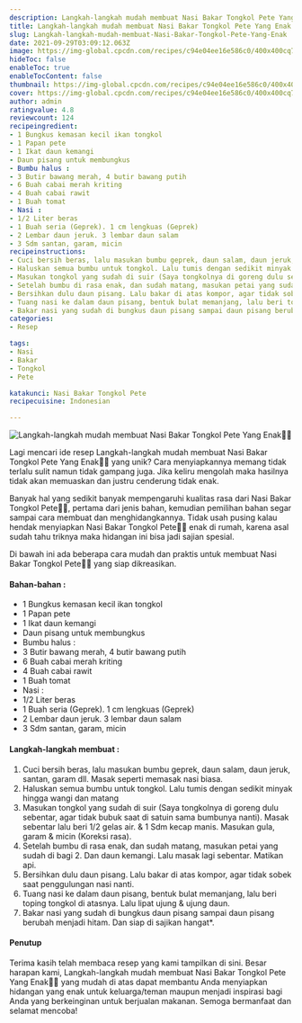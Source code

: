 ```yaml
---
description: Langkah-langkah mudah membuat Nasi Bakar Tongkol Pete Yang Enak"
title: Langkah-langkah mudah membuat Nasi Bakar Tongkol Pete Yang Enak
slug: Langkah-langkah-mudah-membuat-Nasi-Bakar-Tongkol-Pete-Yang-Enak
date: 2021-09-29T03:09:12.063Z
image: https://img-global.cpcdn.com/recipes/c94e04ee16e586c0/400x400cq70/photo.jpg
hideToc: false
enableToc: true
enableTocContent: false
thumbnail: https://img-global.cpcdn.com/recipes/c94e04ee16e586c0/400x400cq70/photo.jpg
cover: https://img-global.cpcdn.com/recipes/c94e04ee16e586c0/400x400cq70/photo.jpg
author: admin
ratingvalue: 4.8
reviewcount: 124
recipeingredient:
- 1 Bungkus kemasan kecil ikan tongkol
- 1 Papan pete
- 1 Ikat daun kemangi
- Daun pisang untuk membungkus
- Bumbu halus :
- 3 Butir bawang merah, 4 butir bawang putih
- 6 Buah cabai merah kriting
- 4 Buah cabai rawit
- 1 Buah tomat
- Nasi :
- 1/2 Liter beras
- 1 Buah seria (Geprek). 1 cm lengkuas (Geprek)
- 2 Lembar daun jeruk. 3 lembar daun salam
- 3 Sdm santan, garam, micin
recipeinstructions:
- Cuci bersih beras, lalu masukan bumbu geprek, daun salam, daun jeruk, santan, garam dll. Masak seperti memasak nasi biasa.
- Haluskan semua bumbu untuk tongkol. Lalu tumis dengan sedikit minyak hingga wangi dan matang
- Masukan tongkol yang sudah di suir (Saya tongkolnya di goreng dulu sebentar, agar tidak bubuk saat di satuin sama bumbunya nanti). Masak sebentar lalu beri 1/2 gelas air. & 1 Sdm kecap manis. Masukan gula, garam & micin (Koreksi rasa).
- Setelah bumbu di rasa enak, dan sudah matang, masukan petai yang sudah di bagi 2. Dan daun kemangi. Lalu masak lagi sebentar. Matikan api.
- Bersihkan dulu daun pisang. Lalu bakar di atas kompor, agar tidak sobek saat penggulungan nasi nanti.
- Tuang nasi ke dalam daun pisang, bentuk bulat memanjang, lalu beri toping tongkol di atasnya. Lalu lipat ujung & ujung daun.
- Bakar nasi yang sudah di bungkus daun pisang sampai daun pisang berubah menjadi hitam. Dan siap di sajikan hangat*.
categories:
- Resep

tags:
- Nasi
- Bakar
- Tongkol
- Pete

katakunci: Nasi Bakar Tongkol Pete
recipecuisine: Indonesian

---
```


![Langkah-langkah mudah membuat Nasi Bakar Tongkol Pete Yang Enak👩‍🍳](https://img-global.cpcdn.com/recipes/c94e04ee16e586c0/400x400cq70/photo.jpg)

Lagi mencari ide resep Langkah-langkah mudah membuat Nasi Bakar Tongkol Pete Yang Enak👩‍🍳 yang unik? Cara menyiapkannya memang tidak terlalu sulit namun tidak gampang juga. Jika keliru mengolah maka hasilnya tidak akan memuaskan dan justru cenderung tidak enak.

Banyak hal yang sedikit banyak mempengaruhi kualitas rasa dari Nasi Bakar Tongkol Pete👩‍🍳, pertama dari jenis bahan, kemudian pemilihan bahan segar sampai cara membuat dan menghidangkannya. Tidak usah pusing kalau hendak menyiapkan Nasi Bakar Tongkol Pete👩‍🍳 enak di rumah, karena asal sudah tahu triknya maka hidangan ini bisa jadi sajian spesial.

Di bawah ini ada beberapa cara mudah dan praktis untuk membuat Nasi Bakar Tongkol Pete👩‍🍳 yang siap dikreasikan.

<!--inarticleads1-->

#### Bahan-bahan :

- 1 Bungkus kemasan kecil ikan tongkol
- 1 Papan pete
- 1 Ikat daun kemangi
- Daun pisang untuk membungkus
- Bumbu halus :
- 3 Butir bawang merah, 4 butir bawang putih
- 6 Buah cabai merah kriting
- 4 Buah cabai rawit
- 1 Buah tomat
- Nasi :
- 1/2 Liter beras
- 1 Buah seria (Geprek). 1 cm lengkuas (Geprek)
- 2 Lembar daun jeruk. 3 lembar daun salam
- 3 Sdm santan, garam, micin

<!--inarticleads2-->

#### Langkah-langkah membuat :

1. Cuci bersih beras, lalu masukan bumbu geprek, daun salam, daun jeruk, santan, garam dll. Masak seperti memasak nasi biasa.
1. Haluskan semua bumbu untuk tongkol. Lalu tumis dengan sedikit minyak hingga wangi dan matang
1. Masukan tongkol yang sudah di suir (Saya tongkolnya di goreng dulu sebentar, agar tidak bubuk saat di satuin sama bumbunya nanti). Masak sebentar lalu beri 1/2 gelas air. & 1 Sdm kecap manis. Masukan gula, garam & micin (Koreksi rasa).
1. Setelah bumbu di rasa enak, dan sudah matang, masukan petai yang sudah di bagi 2. Dan daun kemangi. Lalu masak lagi sebentar. Matikan api.
1. Bersihkan dulu daun pisang. Lalu bakar di atas kompor, agar tidak sobek saat penggulungan nasi nanti.
1. Tuang nasi ke dalam daun pisang, bentuk bulat memanjang, lalu beri toping tongkol di atasnya. Lalu lipat ujung & ujung daun.
1. Bakar nasi yang sudah di bungkus daun pisang sampai daun pisang berubah menjadi hitam. Dan siap di sajikan hangat*.

#### Penutup

Terima kasih telah membaca resep yang kami tampilkan di sini. Besar harapan kami, Langkah-langkah mudah membuat Nasi Bakar Tongkol Pete Yang Enak👩‍🍳 yang mudah di atas dapat membantu Anda menyiapkan hidangan yang enak untuk keluarga/teman maupun menjadi inspirasi bagi Anda yang berkeinginan untuk berjualan makanan. Semoga bermanfaat dan selamat mencoba!